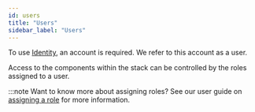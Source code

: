```yaml
---
id: users
title: "Users"
sidebar_label: "Users"
---
```


To use [Identity](/self-managed/identity/what-is-identity.md), an account is required. We refer to this account as a user.

Access to the components within the stack can be controlled by the roles assigned to a user.

:::note Want to know more about assigning roles?
See our user guide on [assigning a role](/self-managed/identity/user-guide/roles/add-assign-role.md) for more information.
